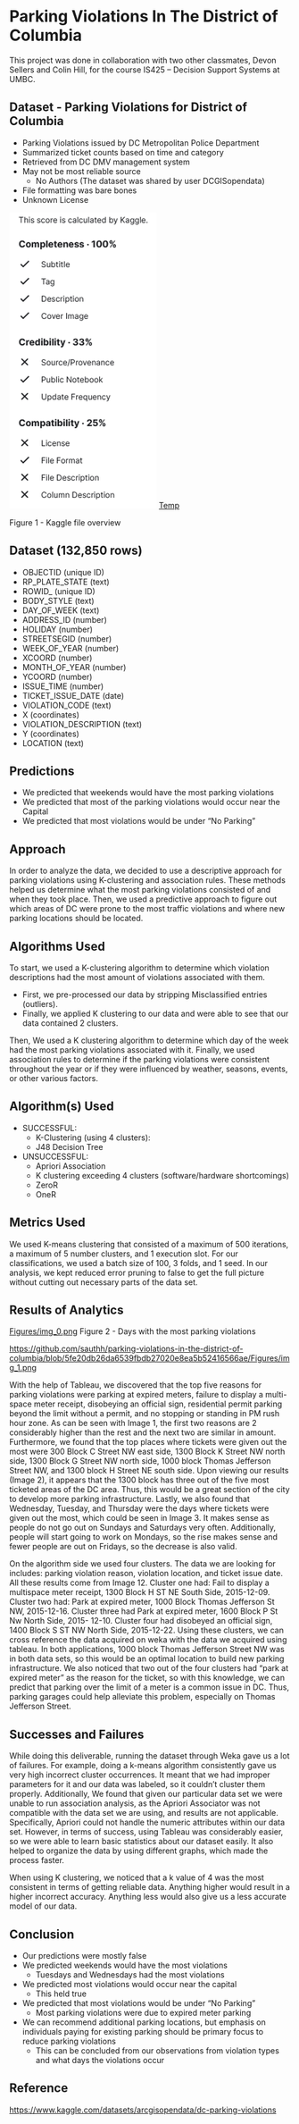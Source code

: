# Parking Violations In The District of Columbia

This project was done in collaboration with two other classmates, Devon Sellers and Colin Hill, for the course IS425 – Decision Support Systems at UMBC.

## Dataset - Parking Violations for District of Columbia

* Parking Violations issued by DC Metropolitan Police Department
* Summarized ticket counts based on time and category
* Retrieved from DC DMV management system
* May not be most reliable source
  * No Authors (The dataset was shared by user DCGISopendata)
* File formatting was bare bones
* Unknown License

![Kaggle Score](https://github.com/sauthh/parking-violations-in-the-district-of-columbia/blob/5660a03183bf19a5f363f054f9f0211633d53147/Figures/figure1.png)
[Temp](https://github.com/sauthh/parking-violations-in-the-district-of-columbia/blob/5fe20db26da6539fbdb27020e8ea5b52416566ae/Figures/img_0.png)

Figure 1 - Kaggle file overview

## Dataset (132,850 rows)

* OBJECTID (unique ID)
* RP_PLATE_STATE (text)
* ROWID_ (unique ID)
* BODY_STYLE (text)
* DAY_OF_WEEK (text)
* ADDRESS_ID (number)
* HOLIDAY (number)
* STREETSEGID (number)
* WEEK_OF_YEAR (number)
* XCOORD (number)
* MONTH_OF_YEAR (number)
* YCOORD (number)
* ISSUE_TIME (number)
* TICKET_ISSUE_DATE (date)
* VIOLATION_CODE (text)
* X (coordinates)
* VIOLATION_DESCRIPTION (text)
* Y (coordinates)
* LOCATION (text)

## Predictions

* We predicted that weekends would have the most parking violations
* We predicted that most of the parking violations would occur near the Capital
* We predicted that most violations would be under “No Parking”

## Approach

In order to analyze the data, we decided to use a descriptive approach for parking violations using K-clustering and association rules. These methods helped us determine what the most parking violations consisted of and when they took place. Then, we used a predictive approach to figure out which areas of DC were prone to the most traffic violations and where new parking locations should be located.

## Algorithms Used
To start, we used a K-clustering algorithm to determine which violation descriptions had the most amount of violations associated with them.
* First, we pre-processed our data by stripping Misclassified entries (outliers).
* Finally, we applied K clustering to our data and were able to see that our data contained 2 clusters.

Then, We used a K clustering algorithm to determine which day of the week had the most parking violations associated with it. Finally, we used association rules to determine if the parking violations were consistent throughout the year or if they were influenced by weather, seasons, events, or other various factors.

## Algorithm(s) Used

* SUCCESSFUL:
  * K-Clustering (using 4 clusters):
  * J48 Decision Tree
* UNSUCCESSFUL:
  * Apriori Association
  * K clustering exceeding 4 clusters (software/hardware shortcomings)
  * ZeroR
  * OneR

## Metrics Used
We used K-means clustering that consisted of a maximum of 500 iterations, a maximum of 5 number clusters, and 1 execution slot. For our classifications, we used a batch size of 100, 3 folds, and 1 seed. In our analysis, we kept reduced error pruning to false to get the full picture without cutting out necessary parts of the data set.

## Results of Analytics

[Figures/img_0.png](https://github.com/sauthh/parking-violations-in-the-district-of-columbia/blob/5fe20db26da6539fbdb27020e8ea5b52416566ae/Figures/img_0.png)
Figure 2 - Days with the most parking violations

https://github.com/sauthh/parking-violations-in-the-district-of-columbia/blob/5fe20db26da6539fbdb27020e8ea5b52416566ae/Figures/img_1.png



With the help of Tableau, we discovered that the top five reasons for parking violations were parking at expired meters, failure to display a multi-space meter receipt, disobeying an official sign, residential permit parking beyond the limit without a permit, and no stopping or standing in PM rush hour zone. As can be seen with Image 1, the first two reasons are 2 considerably higher than the rest and the next two are similar in amount. Furthermore, we found that the top places where tickets were given out the most were 300 Block C Street NW east side, 1300 Block K Street NW north side, 1300 Block G Street NW north side, 1000 block Thomas Jefferson Street NW, and 1300 block H Street NE south side. Upon viewing our results (Image 2), it appears that the 1300 block has three out of the five most ticketed areas of the DC area. Thus, this would be a great section of the city to develop more parking infrastructure. Lastly, we also found that Wednesday, Tuesday, and Thursday were the days where tickets were given out the most, which could be seen in Image 3. It makes sense as people do not go out on Sundays and Saturdays very often. Additionally, people will start going to work on Mondays, so the rise makes sense and fewer people are out on Fridays, so the decrease is also valid.

On the algorithm side we used four clusters. The data we are looking for includes: parking violation reason, violation location, and ticket issue date. All these results come from Image 12. Cluster one had: Fail to display a multispace meter receipt, 1300 Block H ST NE South Side, 2015-12-09. Cluster two had: Park at expired meter, 1000 Block Thomas Jefferson St NW, 2015-12-16. Cluster three had Park at expired meter, 1600 Block P St Nw North Side, 2015- 12-10. Cluster four had disobeyed an official sign, 1400 Block S ST NW North Side, 2015-12-22. Using these clusters, we can cross reference the data acquired on weka with the data we acquired using tableau. In both applications, 1000 block Thomas Jefferson Street NW was in both data sets, so this would be an optimal location to build new parking infrastructure. We also noticed that two out of the four clusters had “park at expired meter” as the reason for the ticket, so with this knowledge, we can predict that parking over the limit of a meter is a common issue in DC. Thus, parking garages could help alleviate this problem, especially on Thomas Jefferson Street.

## Successes and Failures
While doing this deliverable, running the dataset through Weka gave us a lot of failures. For example, doing a k-means algorithm consistently gave us very high incorrect cluster occurrences. It meant that we had improper parameters for it and our data was labeled, so it couldn’t cluster them properly. Additionally, We found that given our particular data set we were unable to run association analysis, as the Apriori Associator was not compatible with the data set we are using, and results are not applicable. Specifically, Apriori could not handle the numeric attributes within our data set. However, in terms of success, using Tableau was considerably easier, so we were able to learn basic statistics about our dataset easily. It also helped to organize the data by using different graphs, which made the process faster.

When using K clustering, we noticed that a k value of 4 was the most consistent in terms
of getting reliable data. Anything higher would result in a higher incorrect accuracy. Anything
less would also give us a less accurate model of our data.

## Conclusion

* Our predictions were mostly false
* We predicted weekends would have the most violations
  * Tuesdays and Wednesdays had the most violations
* We predicted most violations would occur near the capital
  * This held true
* We predicted that most violations would be under “No Parking”
  * Most parking violations were due to expired meter parking
* We can recommend additional parking locations, but emphasis on individuals paying for existing parking should be primary focus to reduce parking violations
  * This can be concluded from our observations from violation types and what days the violations occur

## Reference

https://www.kaggle.com/datasets/arcgisopendata/dc-parking-violations
